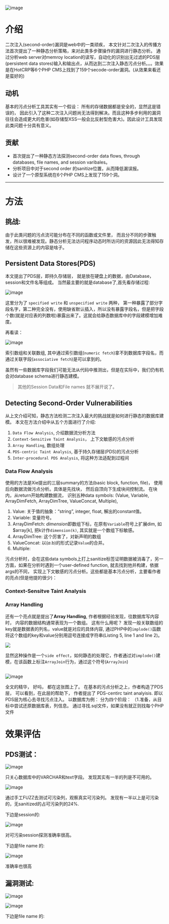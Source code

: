 ![image](https://user-images.githubusercontent.com/3693435/124377901-1ac80300-dce1-11eb-8f93-5086fc98fd16.png)

# 介绍
二次注入(second-order)漏洞是web中的一类顽疾， 本文针对二次注入的传播方法首次提出了一种静态分析策略，来对此类多步骤操作的漏洞进行静态分析。 通过分析web server对memroy location的读写，自动化的识别出无过滤的PDS层(persistent data stores)输入和输出点，从而达到二次注入静态污点分析。。。效果是在HotCRP等6个PHP CMS上找到了159个secode-order漏洞。(从效果来看还是蛮好的)

## 动机
基本的污点分析工具其实有一个假设： 所有的存储数据都是安全的，显然这是错误的， 因此引入了这种二次注入问题尚无法得到解决。而且这种多步利用的漏洞往往会造成更大的危害(如存储型XSS一般会比反射型危害大)。因此设计工具发现此类问题十分具有意义。 

## 贡献
- 首次提出了一种静态方法探测second-order data flows, through databases, file names, and session varibales。
- 分析项目中对于second order 的sanitize位置，从而降低漏误报。
- 设计了一个原型系统在6个PHP CMS上发现了159个洞。

---
# 方法
## 挑战:
由于此类问题的污点流可能分布在不同的函数或文件里， 而且分不同的步骤触发，所以很难被发现。静态分析无法访问程序动态时所访问的资源因此无法得知存储在这些资源上的内容是啥子。

## Persistent Data Stores(PDS)
本文提出了PDS层，即持久存储层， 就是放在硬盘上的数据，由Database，session和文件名等组成。
当然最主要的就是database了,首先看存储过程:

![image](https://user-images.githubusercontent.com/3693435/124444916-a90bba00-ddb1-11eb-8d99-d190ba92186a.png)

这里分为了 `specified write` 和 `unspecified write` 两种， 第一种暴露了部分字段名字，第二种完全没有，使用缺省默认插入，所以没有暴露字段名，但是把字段个数(就是对应表的列数啦)暴露出来了。这就会给静态数据库中的字段建模增加难度。

再看读：

![image](https://user-images.githubusercontent.com/3693435/124445226-f1c37300-ddb1-11eb-8841-2097e9cc02e5.png)

索引数组和关联数组, 其中通过索引数组(`numeric fetch`)拿不到数据库字段名，而通过关联字段(`associative fetch`)是可以拿到的。

虽然有一些数据库字段我们可能无法从代码中推测出，但是在实际中，我们仍有机会对database schema进行静态建模。

> 其他的Session Data和File names 就不展开说了。


## Detecting Second-Order Vulnerabilities
从上文介绍可知，静态方法检测二次注入最大的挑战就是如何进行静态的数据库建模。
本文在方法介绍中从五个方面进行了介绍: 
1. `Data Flow Analysis`, 介绍数据流分析方法
2. `Context-Sensitive Taint Analysis`， 上下文敏感的污点分析
3. `Array Handling`, 数组处理
4. `PDS-centric Taint Analysis`, 基于持久存储层(PDS)的污点分析
5. `Inter-procedural PDS Analysis`, 将这种方法适配到过程间


### Data Flow Analysis
使用的方法是Xie提出的三层summary的方法(basic block, function, file)， 使用后向数据流做污点分析。具体是先找块， 然后自顶向下生成块间控制流。 在块内，从return开始构建数据流， 识别五种data symbols: (Value, Variable, ArrayDimFetch, ArrayDimTree, ValueConcat, Multiple),
1. Value:  关于值的抽象：“string”, integer, float, 解出的constant值。
2. Variable: 变量符号。
3. ArrayDimFetch: *dimension*即数组下标，在原有`Variable`符号上扩展dim, 如$array[k], 把k计作`dimension(k)`, 其实就是一个数组下标敏感。
4. ArrayDimTree: 这个厉害了，对新声明的数组
5. ValueConcat: 以($a.$b)的形式记录`Value`的合并。
6. Multiple: 

污点分析时，会在这些data symbols上打上sanitize标签证明数据被消毒了，另一方面，如果在分析时遇到一个user-defined function, 就去找到他并构建，依据args的不同， 实现上下文敏感的污点分析。这些都是基本污点分析，主要看作者的亮点(但是他提的很少)：

### Context-Sensitve Taint Analysis


### Array Handling 
还有一个亮点就是提出了**Array Handling**, 作者根据经验发现，往数据库写内容时， 内容的数据结构通常表现为一个数组。 这有什么用呢？ 发现一般关联数组的key就是数据表的列名，value就是对应的具体内容, 通过PHP中的`implode()`函数将这个数组的key和value分别用逗号连接成字符串(Listing 5, line 1 and line 2)。

![](https://penlab-1252869057.cos.ap-beijing.myqcloud.com/2022-01-14-023951.png)

显然这种操作是一个`side effect`，如何静态的处理它，作者通过对`implode()`建模，在该函数上标注`ArrayJoin`行为，通过这个符号(`ArrayJoin`)


## 
![image](https://user-images.githubusercontent.com/3693435/124577733-1d149380-de80-11eb-837f-2aab1a9e5cff.png)

全文的精华， 好吗， 都在这张图上了。 
在基本的污点分析之上，作者构造了PDS层， 可以看到，在此层的帮助下， 作者提出了 PDS-centirc taint analyisis. 即以PDS层为核心去寻找污点注入。
 以数据库为例： 分为四个阶段：
 （1.准备，从目标中尝试还原数据库表，列信息。 通过寻找.sql文件，如果没有就正则找每个PHP文件


# 效果评估

## PDS测试：

![image](https://user-images.githubusercontent.com/3693435/124587040-c3b16200-de89-11eb-8d7b-fda7bc2f422b.png)

只关心数据库中的VARCHAR和text字段。 发现其实有一半的列是不可用的。

![image](https://user-images.githubusercontent.com/3693435/124587240-f9564b00-de89-11eb-86c8-bddfe7da32d4.png)

通过手工FUZZ去测试可污染列，观察真实可污染列。 发现有一半以上是可污染的，无sanitized的占可污染列的24%.

下边是session的:

![image](https://user-images.githubusercontent.com/3693435/124587858-b5177a80-de8a-11eb-86aa-a78226fa2db9.png)

对可污染session探测准确率很高。

下边是file name 的:

![image](https://user-images.githubusercontent.com/3693435/124587959-d24c4900-de8a-11eb-9818-d2e49dcf9e0e.png)

准确率也很高


## 漏洞测试:
![image](https://user-images.githubusercontent.com/3693435/124588110-06c00500-de8b-11eb-9aef-163a56f400da.png)

![image](https://user-images.githubusercontent.com/3693435/124588225-22c3a680-de8b-11eb-870c-3a38d765f92f.png)


下边是file name 的:
